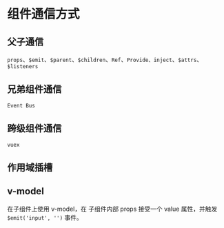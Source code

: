 # 组件通信方式

## 父子通信

`props`、`$emit`、`$parent`、`$children`、`Ref`、`Provide、inject`、`$attrs`、`$listeners`

## 兄弟组件通信

`Event Bus`

## 跨级组件通信

`vuex`

## 作用域插槽

## v-model

在子组件上使用 v-model，在 子组件内部 props 接受一个 value 属性，并触发 `$emit('input', '')` 事件。
